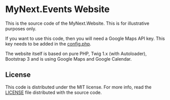 MyNext.Events Website
=================

This is the source code of the MyNext.Website. This is for illustrative purposes only.

If you want to use this code, then you will need a Google Maps API key. This key needs to be added in the [config.php].

The website itself is based on pure PHP, Twig 1.x (with Autoloader), Bootstrap 3 and is using Google Maps and Google Calendar.

## License

This code is distributed under the MIT license. For more info, read the [LICENSE][license] file distributed with the source code.

[license]: /LICENSE
[config.php]: /config.php
